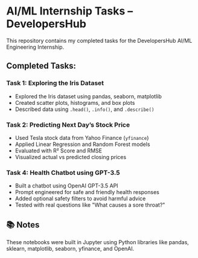 # AI/ML Internship Tasks – DevelopersHub

This repository contains my completed tasks for the DevelopersHub AI/ML Engineering Internship.

## Completed Tasks:
### Task 1: Exploring the Iris Dataset
- Explored the Iris dataset using pandas, seaborn, matplotlib
- Created scatter plots, histograms, and box plots
- Described data using `.head()`, `.info()`, and `.describe()`

### Task 2: Predicting Next Day’s Stock Price
- Used Tesla stock data from Yahoo Finance (`yfinance`)
- Applied Linear Regression and Random Forest models
- Evaluated with R² Score and RMSE
- Visualized actual vs predicted closing prices

### Task 4: Health Chatbot using GPT-3.5
- Built a chatbot using OpenAI GPT-3.5 API
- Prompt engineered for safe and friendly health responses
- Added optional safety filters to avoid harmful advice
- Tested with real questions like "What causes a sore throat?"

## 📚 Notes
These notebooks were built in Jupyter using Python libraries like pandas, sklearn, matplotlib, seaborn, yfinance, and OpenAI.

